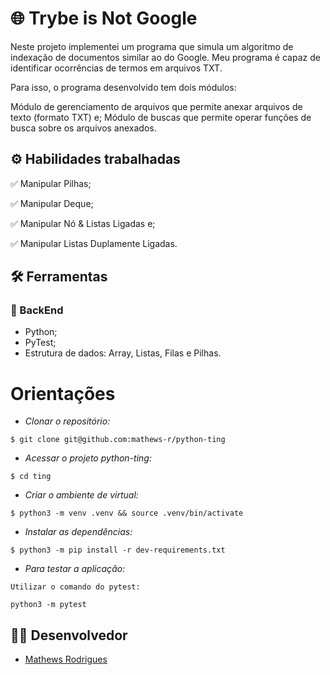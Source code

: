 # :globe_with_meridians: Trybe is Not Google

Neste projeto implementei um programa que simula um algoritmo de indexação de documentos similar ao do Google. Meu programa é capaz de identificar ocorrências de termos em arquivos TXT.

Para isso, o programa desenvolvido tem dois módulos:

Módulo de gerenciamento de arquivos que permite anexar arquivos de texto (formato TXT) e;
Módulo de buscas que permite operar funções de busca sobre os arquivos anexados.

## ⚙️ Habilidades trabalhadas

✅ Manipular Pilhas;

✅ Manipular Deque;

✅ Manipular Nó & Listas Ligadas e;

✅ Manipular Listas Duplamente Ligadas.

## :hammer_and_wrench: Ferramentas 
### 🍮 BackEnd
- Python;
- PyTest;
- Estrutura de dados: Array, Listas, Filas e Pilhas.

# Orientações

- *Clonar o repositório:*

```
$ git clone git@github.com:mathews-r/python-ting
```

- *Acessar o projeto python-ting:*

```
$ cd ting
```

- *Criar o ambiente de virtual:*

```
$ python3 -m venv .venv && source .venv/bin/activate
```

- *Instalar as dependências:*

```
$ python3 -m pip install -r dev-requirements.txt
```

- *Para testar a aplicação:*
```
Utilizar o comando do pytest:

python3 -m pytest
```

## 👨‍💻 Desenvolvedor

- [Mathews Rodrigues](https://www.linkedin.com/in/mathewsrodrigues/)
